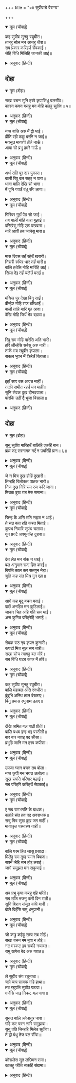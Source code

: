 +++
title = "०४ सुग्रीवाचे वैराग्य"

+++


<details open><summary>मूल (चौपाई)</summary>

कह सुग्रीव सुनहु रघुबीरा।  
तजहु सोच मन आनहु धीरा॥  
सब प्रकार करिहउँ सेवकाई।  
जेहि बिधि मिलिहि जानकी आई॥
</details>

<details><summary>अनुवाद (हिन्दी)</summary>

सुग्रीव म्हणाला, ‘हे रघुवीर, काळजी सोडून द्या आणि धीर बाळगा. मी सर्व प्रकारे तुमची सेवा करीन. त्यामुळे जानकी येऊन तुम्हांला भेटेल.॥ ४॥
</details>

## दोहा


<details open><summary>मूल (दोहा)</summary>

सखा बचन सुनि हरषे कृपासिंधु बलसींव।  
कारन कवन बसहु बन मोहि कहहु सुग्रीव॥ ५॥
</details>

<details><summary>अनुवाद (हिन्दी)</summary>

तेव्हा कृपेचे समुद्र आणि बलाची परिसीमा असणारे श्रीराम मित्र सुग्रीवाचे बोलणे ऐकून हर्षित झाले. ते म्हणाले, ‘हे सुग्रीवा, तू वनात का राहतोस, ते मला सांग.’॥ ५॥
</details>

<details open><summary>मूल (चौपाई)</summary>

नाथ बालि अरु मैं द्वौ भाई।  
प्रीति रही कछु बरनि न जाई॥  
मयसुत मायावी तेहि नाऊँ।  
आवा सो प्रभु हमरें गाऊँ॥
</details>

<details><summary>अनुवाद (हिन्दी)</summary>

सुग्रीव म्हणाला, ‘हे नाथ, वाली व मी दोघे भाऊ आहोत. आम्हा दोघांमध्ये अतिशय प्रेम होते. हे प्रभो, मय दानवाचा एक पुत्र होता. त्याचे नाव मायावी होते. तो एकदा आमच्या गावी आला.॥ १॥
</details>

<details open><summary>मूल (चौपाई)</summary>

अर्ध राति पुर द्वार पुकारा।  
बाली रिपु बल सहइ न पारा॥  
धावा बालि देखि सो भागा।  
मैं पुनि गयउँ बंधु संँग लागा॥
</details>

<details><summary>अनुवाद (हिन्दी)</summary>

त्याने अर्ध्या रात्री नगरद्वारावर येऊन युद्धाचे आव्हान दिले. वालीला शत्रूचे हे आव्हान सहन झाले नाही. तो धावत गेला. त्याला पहाताच तो मायावी पळून गेला. मीसुद्धा भावासोबत गेलो.॥ २॥
</details>

<details open><summary>मूल (चौपाई)</summary>

गिरिबर गुहाँ पैठ सो जाई।  
तब बालीं मोहि कहा बुझाई॥  
परिखेसु मोहि एक पखवारा।  
नहिं आवौं तब जानेसु मारा॥
</details>

<details><summary>अनुवाद (हिन्दी)</summary>

तो मायावी एका पर्वताच्या गुहेमध्ये लपला. तेव्हा मला वालीने सांगितले की, ‘तू एक पंधरवडा होईपर्यंत वाट बघ. जर मी तेवढॺा दिवसांत परत आलो नाही, तर मी मारला गेलो, असे समज.’॥ ३॥
</details>

<details open><summary>मूल (चौपाई)</summary>

मास दिवस तहँ रहेउँ खरारी।  
निसरी रुधिर धार तहँ भारी॥  
बालि हतेसि मोहि मारिहि आई।  
सिला देइ तहँ चलेउँ पराई॥
</details>

<details><summary>अनुवाद (हिन्दी)</summary>

हे श्रीराम! मी महिनाभर तेथे राहिलो. त्या गुहेतून रक्ताचा मोठा प्रवाह बाहेर आला. तेव्हा मी समजलो की, त्या मायावीने वालीला मारले. आता तो येऊन मला मारेल, म्हणून मी तेथे गुहेच्या द्वारावर मोठी शिळा लावून पळून आलो.॥ ४॥
</details>

<details open><summary>मूल (चौपाई)</summary>

मंत्रिन्ह पुर देखा बिनु साईं।  
दीन्हेउ मोहि राज बरिआईं॥  
बाली ताहि मारि गृह आवा।  
देखि मोहि जियँ भेद बढ़ावा॥
</details>

<details><summary>अनुवाद (हिन्दी)</summary>

मंत्र्यांनी नगराला राजा नाही, म्हणून मला आग्रह करून राज्य दिले. नंतर वाली त्या मायावीला मारून घरी परत आला. मला सिंहासनावर बसल्याचे पाहून त्याच्या मनात विकल्प वाढला. (त्याला वाटले की, राज्याच्या लोभाने मीच गुहेच्या तोंडावर शिळा बसवून आलो व येथे येऊन राजा बनलो.)॥ ५॥
</details>

<details open><summary>मूल (चौपाई)</summary>

रिपु सम मोहि मारेसि अति भारी।  
हरि लीन्हेसि सर्बसु अरु नारी॥  
ताकें भय रघुबीर कृपाला।  
सकल भुवन मैं फिरेउँ बिहाला॥
</details>

<details><summary>अनुवाद (हिन्दी)</summary>

त्याने मला शत्रूप्रमाणे खूप मारले आणि माझे सर्वस्व व माझी स्त्री हिरावून घेतली. हे कृपाळू रघुवीरा, त्याच्या भयामुळे मी सर्व लोकांत वाईट परिस्थितीत फिरत राहिलो.॥ ६॥
</details>

<details open><summary>मूल (चौपाई)</summary>

इहाँ साप बस आवत नाहीं।  
तदपि सभीत रहउँ मन माहीं॥  
सुनि सेवक दुख दीनदयाला।  
फरकि उठीं द्वै भुजा बिसाला॥
</details>

<details><summary>अनुवाद (हिन्दी)</summary>

तो शापामुळे येथे येत नाही, तरीही मनातून मी भयभीत असतो.’ सेवकाचे दुःख ऐकून दीनांवर दया करणाऱ्या श्रीरघुनाथांच्या दोन्ही भुजा स्फुरू लागल्या.॥ ७॥
</details>

## दोहा


<details open><summary>मूल (दोहा)</summary>

सुनु सुग्रीव मारिहउँ बालिहि एकहिं बान।  
ब्रह्म रुद्र सरनागत गएँ न उबरिहिं प्रान॥ ६॥
</details>

<details><summary>अनुवाद (हिन्दी)</summary>

ते म्हणाले, ‘हे सुग्रीवा, ऐक. मी एकाच बाणाने वालीला मारीन. ब्रह्मदेव आणि रुद्र यांना जरी तो शरण गेला, तरी त्याचे प्राण वाचणार नाहीत.॥ ६॥
</details>

<details open><summary>मूल (चौपाई)</summary>

जे न मित्र दुख होहिं दुखारी।  
तिन्हहि बिलोकत पातक भारी॥  
निज दुख गिरि सम रज करि जाना।  
मित्रक दुख रज मेरु समाना॥
</details>

<details><summary>अनुवाद (हिन्दी)</summary>

जे लोक मित्राच्या दुःखाने दुःखी होत नाहीत, त्यांना पाहिल्यानेही मोठे पाप लागते. आपल्या पर्वतासमान दुःखाला रजःकणाप्रमाणे समजून मित्राच्या रजःकणाप्रमाणे असलेल्या दुःखाला सुमेरूप्रमाणे मानावे.॥ १॥
</details>

<details open><summary>मूल (चौपाई)</summary>

जिन्ह कें असि मति सहज न आई।  
ते सठ कत हठि करत मिताई॥  
कुपथ निवारि सुपंथ चलावा।  
गुन प्रगटै अवगुनन्हि दुरावा॥
</details>

<details><summary>अनुवाद (हिन्दी)</summary>

ज्यांना स्वभावतःच अशी बुद्धी नसते, ते मूर्ख बळेच कुणाशीही मैत्री का करतात? त्याने मित्राला वाईट मार्गापासून चांगल्या मार्गावर आणावे व त्याचे गुण प्रकट करून अवगुण लपवावेत, हा खऱ्या मित्राचा धर्म आहे.॥ २॥
</details>

<details open><summary>मूल (चौपाई)</summary>

देत लेत मन संक न धरई।  
बल अनुमान सदा हित करई॥  
बिपति काल कर सतगुन नेहा।  
श्रुति कह संत मित्र गुन एहा॥
</details>

<details><summary>अनुवाद (हिन्दी)</summary>

देण्या-घेण्याबद्दल मनात शंका बाळगू नये. आपल्या शक्तीप्रमाणे त्याचे नेहमी हित करावे. संकटकाळी तर शंभरपट स्नेह करावा. वेद म्हणतात की, उत्तम मित्राची ही लक्षणे आहेत.॥ ३॥
</details>

<details open><summary>मूल (चौपाई)</summary>

आगें कह मृदु बचन बनाई।  
पाछें अनहित मन कुटिलाई॥  
जाकर चित अहि गति सम भाई।  
अस कुमित्र परिहरेहिं भलाई॥
</details>

<details><summary>अनुवाद (हिन्दी)</summary>

जो समोर कृत्रिम गोड बोलतो व माघारी निंदा करतो आणि मनात कपट ठेवतो, हे बंधो, त्याचे मन सापाच्या चालीप्रमाणे वाकडे असते. अशा कुमित्राला टाळणेच चांगले.॥ ४॥
</details>

<details open><summary>मूल (चौपाई)</summary>

सेवक सठ नृप कृपन कुनारी।  
कपटी मित्र सूल सम चारी॥  
सखा सोच त्यागहु बल मोरें।  
सब बिधि घटब काज मैं तोरें॥
</details>

<details><summary>अनुवाद (हिन्दी)</summary>

मूर्ख सेवक, कंजूष राजा, कुलटा स्त्री आणि कपटी मित्र हे चौघे काटॺाप्रमाणे दुःख देणारे असतात. हे मित्रा! माझ्या बळावर आता तू चिंता सोडून दे. मी सर्व प्रकारे तुला मदत करीन.’॥ ५॥
</details>

<details open><summary>मूल (चौपाई)</summary>

कह सुग्रीव सुनहु रघुबीरा।  
बालि महाबल अति रनधीरा॥  
दुंदुभि अस्थि ताल देखराए।  
बिनु प्रयास रघुनाथ ढहाए॥
</details>

<details><summary>अनुवाद (हिन्दी)</summary>

सुग्रीव म्हणाला, ‘हे रघुवीर! ऐका. वाली हा अत्यंत बलवान आणि मोठा रणधीर आहे.’ नंतर सुग्रीवाने रामांना दुंदुभी राक्षसाची हाडे आणि ताल वृक्ष दाखविले. श्रीरघुनाथांनी सहजासहजी ते पाडले.॥ ६॥
</details>

<details open><summary>मूल (चौपाई)</summary>

देखि अमित बल बाढ़ी प्रीती।  
बालि बधब इन्ह भइ परतीती॥  
बार बार नावइ पद सीसा।  
प्रभुहि जानि मन हरष कपीसा॥
</details>

<details><summary>अनुवाद (हिन्दी)</summary>

श्रीरामांचे हे अपरिमित बळ पाहून सुग्रीवाला श्रीरामांविषयी वाटणारे प्रेम वाढले आणि हे वालीचा वध नक्की करतील, असा त्याला विश्वास वाटू लागला. तो वारंवार श्रीरामांच्या चरणी नतमस्तक होऊ लागला. प्रभूंचे खरे स्वरूप कळल्याने सुग्रीव मनातून आनंदित झाला होता.॥ ७॥
</details>

<details open><summary>मूल (चौपाई)</summary>

उपजा ग्यान बचन तब बोला।  
नाथ कृपांँ मन भयउ अलोला॥  
सुख संपति परिवार बड़ाई।  
सब परिहरि करिहउँ सेवकाई॥
</details>

<details><summary>अनुवाद (हिन्दी)</summary>

जेव्हा तो भानावर आला, तेव्हा म्हणाला, ‘हे नाथ, तुमच्या कृपेमुळे माझे मन शांत झाले. सुख, संपत्ती, परिवार व मोठेपणा सोडून मी तुमचीच सेवा करीत राहीन.॥ ८॥
</details>

<details open><summary>मूल (चौपाई)</summary>

ए सब रामभगति के बाधक।  
कहहिं संत तव पद अवराधक॥  
सत्रु मित्र सुख दुख जग माहीं।  
मायाकृत परमारथ नाहीं॥
</details>

<details><summary>अनुवाद (हिन्दी)</summary>

कारण सुख-संपत्ती इत्यादी सर्व रामभक्तीच्या विरोधी आहेत, असे संत सांगतात. जगात जितके मित्र व शत्रू आहेत आणि सुख-दुःखादी द्वंद्वे आहेत, ती सर्वच्या सर्व मायारचित असून परमार्थतः खरी नाहीत.॥ ९॥
</details>

<details open><summary>मूल (चौपाई)</summary>

बालि परम हित जासु प्रसादा।  
मिलेहु राम तुम्ह समन बिषादा॥  
सपनें जेहि सन होइ लराई।  
जागें समुझत मन सकुचाई॥
</details>

<details><summary>अनुवाद (हिन्दी)</summary>

हे श्रीरामा! वाली हा तर माझा परम हितकारी आहे. कारण त्याच्या करणीमुळे शोकाचा नाश करणारे तुम्ही मला मिळालात आणि आता स्वप्नातही जरी त्याच्याशी लढाई झाली, तरी जागे झाल्यावर माझ्या मनाला संकोच वाटेल.॥ १०॥
</details>

<details open><summary>मूल (चौपाई)</summary>

अब प्रभु कृपा करहु एहि भाँती।  
सब तजि भजनु करौं दिन राती॥  
सुनि बिराग संजुत कपि बानी।  
बोले बिहँसि रामु धनुपानी॥
</details>

<details><summary>अनुवाद (हिन्दी)</summary>

हे श्रीराम, आता माझ्यावर अशी कृपा करा की, सर्व सोडून रात्रंदिवस मी तुमचे भजन करीत राहीन.’ सुग्रीवाची ती वैराग्ययुक्त वाणी ऐकून हाती धनुष्य धारण केलेले श्रीराम हसत म्हणाले,॥ ११॥
</details>

<details open><summary>मूल (चौपाई)</summary>

जो कछु कहेहु सत्य सब सोई।  
सखा बचन मम मृषा न होई॥  
नट मरकट इव सबहि नचावत।  
रामु खगेस बेद अस गावत॥
</details>

<details><summary>अनुवाद (हिन्दी)</summary>

‘तू जे सांगितलेस ते सर्व सत्य आहे. परंतु हे मित्रा, माझे बोलणे मिथ्या नसते. वाली मारला जाईल व राज्य तुला मिळेल.’ काकभुशुंडी म्हणतात, ‘पक्ष्यांच्या राजा गरुडा! माकडवाल्याच्या माकडाप्रमाणे श्रीराम सर्वांना नाचवितात, असे वेद म्हणतात.॥ १२॥
</details>

<details open><summary>मूल (चौपाई)</summary>

लै सुग्रीव संग रघुनाथा।  
चले चाप सायक गहि हाथा॥  
तब रघुपति सुग्रीव पठावा।  
गर्जेसि जाइ निकट बल पावा॥
</details>

<details><summary>अनुवाद (हिन्दी)</summary>

त्यानंतर सुग्रीवाला बरोबर घेऊन हातात धनुष्य धारण करून श्रीरघुनाथ निघाले. मग श्रीरघुनाथांनी सुग्रीवाला वालीकडे पाठविले. श्रीरामांचे बळ मिळाल्यामुळे वालीजवळ जाऊन त्याने गर्जना केली.॥ १३॥
</details>

<details open><summary>मूल (चौपाई)</summary>

सुनत बालि क्रोधातुर धावा।  
गहि कर चरन नारि समुझावा॥  
सुनु पति जिन्हहि मिलेउ सुग्रीवा।  
ते द्वौ बंधु तेज बल सींवा॥
</details>

<details><summary>अनुवाद (हिन्दी)</summary>

ती ऐकताच वाली हा क्रोधाने धावून गेला. त्याची पत्नी तारा हिने त्याचे पाय धरून समजाविले की, ‘हे नाथा, ऐकून घ्या. सुग्रीव ज्यांना भेटला आहे, ते दोघे भाऊ पराक्रमी व बळाची परिसीमा आहेत.॥ १४॥
</details>

<details open><summary>मूल (चौपाई)</summary>

कोसलेस सुत लछिमन रामा।  
कालहु जीति सकहिं संग्रामा॥
</details>

<details><summary>अनुवाद (हिन्दी)</summary>

ते कोसलपती दशरथाचे पुत्र राम व लक्ष्मण युद्धामध्ये काळालाही जिंकू शकतात.’॥ १५॥
</details>
